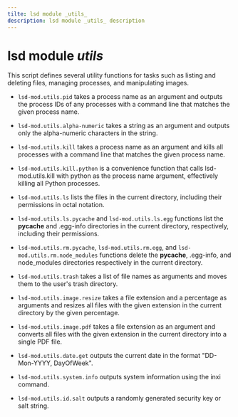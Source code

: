```yaml
---
tilte: lsd module _utils_
description: lsd module _utils_ description
---
```



# lsd module _utils_

This script defines several utility functions for tasks such as listing and deleting files, managing processes, and manipulating images.

* `lsd-mod.utils.pid` takes a process name as an argument and outputs the process IDs of any processes with a command line that matches the given process name.

* `lsd-mod.utils.alpha-numeric` takes a string as an argument and outputs only the alpha-numeric characters in the string.

* `lsd-mod.utils.kill` takes a process name as an argument and kills all processes with a command line that matches the given process name.

* `lsd-mod.utils.kill.python` is a convenience function that calls lsd-mod.utils.kill with python as the process name argument, effectively killing all Python processes.

* `lsd-mod.utils.ls` lists the files in the current directory, including their permissions in octal notation.

* `lsd-mod.utils.ls.pycache` and `lsd-mod.utils.ls.egg` functions list the __pycache__ and .egg-info directories in the current directory, respectively, including their permissions.

* `lsd-mod.utils.rm.pycache`, `lsd-mod.utils.rm.egg`, and `lsd-mod.utils.rm.node_modules` functions delete the __pycache__, .egg-info, and node_modules directories respectively in the current directory.

* `lsd-mod.utils.trash` takes a list of file names as arguments and moves them to the user's trash directory.

* `lsd-mod.utils.image.resize` takes a file extension and a percentage as arguments and resizes all files with the given extension in the current directory by the given percentage.

* `lsd-mod.utils.image.pdf` takes a file extension as an argument and converts all files with the given extension in the current directory into a single PDF file.

* `lsd-mod.utils.date.get` outputs the current date in the format "DD-Mon-YYYY, DayOfWeek".

* `lsd-mod.utils.system.info` outputs system information using the inxi command.

* `lsd-mod.utils.id.salt` outputs a randomly generated security key or salt string.